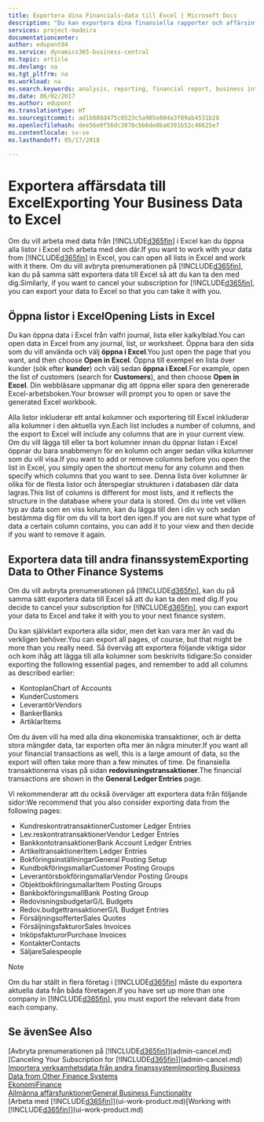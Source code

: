 ```yaml
---
title: Exportera dina Financials-data till Excel | Microsoft Docs
description: "Du kan exportera dina finansiella rapporter och affärsinformationsdata från Business Central till Excel, eller också öppna dina Financials-data i Excel."
services: project-madeira
documentationcenter: 
author: edupont04
ms.service: dynamics365-business-central
ms.topic: article
ms.devlang: na
ms.tgt_pltfrm: na
ms.workload: na
ms.search.keywords: analysis, reporting, financial report, business intelligence, BI, Excel
ms.date: 06/02/2017
ms.author: edupont
ms.translationtype: HT
ms.sourcegitcommit: ad1b888d475c0523c5a905e804a3f89ab4531b28
ms.openlocfilehash: dee56e0f56dc3878cbb6de0ba6391b52c46625e7
ms.contentlocale: sv-se
ms.lasthandoff: 05/17/2018

---
```

# <a name="exporting-your-business-data-to-excel"></a><span data-ttu-id="2a079-103">Exportera affärsdata till Excel</span><span class="sxs-lookup"><span data-stu-id="2a079-103">Exporting Your Business Data to Excel</span></span>
<span data-ttu-id="2a079-104">Om du vill arbeta med data från [!INCLUDE[d365fin](includes/d365fin_md.md)] i Excel kan du öppna alla listor i Excel och arbeta med den där.</span><span class="sxs-lookup"><span data-stu-id="2a079-104">If you want to work with your data from [!INCLUDE[d365fin](includes/d365fin_md.md)] in Excel, you can open all lists in Excel and work with it there.</span></span> <span data-ttu-id="2a079-105">Om du vill avbryta prenumerationen på [!INCLUDE[d365fin](includes/d365fin_md.md)], kan du på samma sätt exportera data till Excel så att du kan ta den med dig.</span><span class="sxs-lookup"><span data-stu-id="2a079-105">Similarly, if you want to cancel your subscription for [!INCLUDE[d365fin](includes/d365fin_md.md)], you can export your data to Excel so that you can take it with you.</span></span>

## <a name="opening-lists-in-excel"></a><span data-ttu-id="2a079-106">Öppna listor i Excel</span><span class="sxs-lookup"><span data-stu-id="2a079-106">Opening Lists in Excel</span></span>
<span data-ttu-id="2a079-107">Du kan öppna data i Excel från valfri journal, lista eller kalkylblad.</span><span class="sxs-lookup"><span data-stu-id="2a079-107">You can open data in Excel from any journal, list, or worksheet.</span></span> <span data-ttu-id="2a079-108">Öppna bara den sida som du vill använda och välj **öppna i Excel**.</span><span class="sxs-lookup"><span data-stu-id="2a079-108">You just open the page that you want, and then choose **Open in Excel**.</span></span> <span data-ttu-id="2a079-109">Öppna till exempel en lista över kunder (sök efter **kunder**) och välj sedan **öppna i Excel**.</span><span class="sxs-lookup"><span data-stu-id="2a079-109">For example, open the list of customers (search for **Customers**), and then choose **Open in Excel**.</span></span> <span data-ttu-id="2a079-110">Din webbläsare uppmanar dig att öppna eller spara den genererade Excel-arbetsboken.</span><span class="sxs-lookup"><span data-stu-id="2a079-110">Your browser will prompt you to open or save the generated Excel workbook.</span></span>  

<span data-ttu-id="2a079-111">Alla listor inkluderar ett antal kolumner och exportering till Excel inkluderar alla kolumner i den aktuella vyn.</span><span class="sxs-lookup"><span data-stu-id="2a079-111">Each list includes a number of columns, and the export to Excel will include any columns that are in your current view.</span></span> <span data-ttu-id="2a079-112">Om du vill lägga till eller ta bort kolumner innan du öppnar listan i Excel öppnar du bara snabbmenyn för en kolumn och anger sedan vilka kolumner som du vill visa.</span><span class="sxs-lookup"><span data-stu-id="2a079-112">If you want to add or remove columns before you open the list in Excel, you simply open the shortcut menu for any column and then specify which columns that you want to see.</span></span> <span data-ttu-id="2a079-113">Denna lista över kolumner är olika för de flesta listor och återspeglar strukturen i databasen där data lagras.</span><span class="sxs-lookup"><span data-stu-id="2a079-113">This list of columns is different for most lists, and it reflects the structure in the database where your data is stored.</span></span> <span data-ttu-id="2a079-114">Om du inte vet vilken typ av data som en viss kolumn, kan du lägga till den i din vy och sedan bestämma dig för om du vill ta bort den igen.</span><span class="sxs-lookup"><span data-stu-id="2a079-114">If you are not sure what type of data a certain column contains, you can add it to your view and then decide if you want to remove it again.</span></span>  

## <a name="exporting-data-to-other-finance-systems"></a><span data-ttu-id="2a079-115">Exportera data till andra finanssystem</span><span class="sxs-lookup"><span data-stu-id="2a079-115">Exporting Data to Other Finance Systems</span></span>
<span data-ttu-id="2a079-116">Om du vill avbryta prenumerationen på [!INCLUDE[d365fin](includes/d365fin_md.md)], kan du på samma sätt exportera data till Excel så att du kan ta den med dig.</span><span class="sxs-lookup"><span data-stu-id="2a079-116">If you decide to cancel your subscription for [!INCLUDE[d365fin](includes/d365fin_md.md)], you can export your data to Excel and take it with you to your next finance system.</span></span>  

<span data-ttu-id="2a079-117">Du kan självklart exportera alla sidor, men det kan vara mer än vad du verkligen behöver.</span><span class="sxs-lookup"><span data-stu-id="2a079-117">You can export all pages, of course, but that might be more than you really need.</span></span> <span data-ttu-id="2a079-118">Så överväg att exportera följande viktiga sidor och kom ihåg att lägga till alla kolumner som beskrivits tidigare:</span><span class="sxs-lookup"><span data-stu-id="2a079-118">So consider exporting the following essential pages, and remember to add all columns as described earlier:</span></span>  

* <span data-ttu-id="2a079-119">Kontoplan</span><span class="sxs-lookup"><span data-stu-id="2a079-119">Chart of Accounts</span></span>  
* <span data-ttu-id="2a079-120">Kunder</span><span class="sxs-lookup"><span data-stu-id="2a079-120">Customers</span></span>  
* <span data-ttu-id="2a079-121">Leverantör</span><span class="sxs-lookup"><span data-stu-id="2a079-121">Vendors</span></span>  
* <span data-ttu-id="2a079-122">Banker</span><span class="sxs-lookup"><span data-stu-id="2a079-122">Banks</span></span>  
* <span data-ttu-id="2a079-123">Artiklar</span><span class="sxs-lookup"><span data-stu-id="2a079-123">Items</span></span>  

<span data-ttu-id="2a079-124">Om du även vill ha med alla dina ekonomiska transaktioner, och är detta stora mängder data, tar exporten ofta mer än några minuter.</span><span class="sxs-lookup"><span data-stu-id="2a079-124">If you want all your financial transactions as well, this is a large amount of data, so the export will often take more than a few minutes of time.</span></span> <span data-ttu-id="2a079-125">De finansiella transaktionerna visas på sidan **redovisningstransaktioner**.</span><span class="sxs-lookup"><span data-stu-id="2a079-125">The financial transactions are shown in the **General Ledger Entries** page.</span></span>  

<span data-ttu-id="2a079-126">Vi rekommenderar att du också överväger att exportera data från följande sidor:</span><span class="sxs-lookup"><span data-stu-id="2a079-126">We recommend that you also consider exporting data from the following pages:</span></span>  

* <span data-ttu-id="2a079-127">Kundreskontratransaktioner</span><span class="sxs-lookup"><span data-stu-id="2a079-127">Customer Ledger Entries</span></span>  
* <span data-ttu-id="2a079-128">Lev.reskontratransaktioner</span><span class="sxs-lookup"><span data-stu-id="2a079-128">Vendor Ledger Entries</span></span>  
* <span data-ttu-id="2a079-129">Bankkontotransaktioner</span><span class="sxs-lookup"><span data-stu-id="2a079-129">Bank Account Ledger Entries</span></span>  
* <span data-ttu-id="2a079-130">Artikeltransaktioner</span><span class="sxs-lookup"><span data-stu-id="2a079-130">Item Ledger Entries</span></span>  
* <span data-ttu-id="2a079-131">Bokföringsinställningar</span><span class="sxs-lookup"><span data-stu-id="2a079-131">General Posting Setup</span></span>  
* <span data-ttu-id="2a079-132">Kundbokföringsmallar</span><span class="sxs-lookup"><span data-stu-id="2a079-132">Customer Posting Groups</span></span>  
* <span data-ttu-id="2a079-133">Leverantörsbokföringsmallar</span><span class="sxs-lookup"><span data-stu-id="2a079-133">Vendor Posting Groups</span></span>  
* <span data-ttu-id="2a079-134">Objektbokföringsmallar</span><span class="sxs-lookup"><span data-stu-id="2a079-134">Item Posting Groups</span></span>  
* <span data-ttu-id="2a079-135">Bankbokföringsmall</span><span class="sxs-lookup"><span data-stu-id="2a079-135">Bank Posting Group</span></span>  
* <span data-ttu-id="2a079-136">Redovisningsbudgetar</span><span class="sxs-lookup"><span data-stu-id="2a079-136">G/L Budgets</span></span>  
* <span data-ttu-id="2a079-137">Redov.budgettransaktioner</span><span class="sxs-lookup"><span data-stu-id="2a079-137">G/L Budget Entries</span></span>  
* <span data-ttu-id="2a079-138">Försäljningsofferter</span><span class="sxs-lookup"><span data-stu-id="2a079-138">Sales Quotes</span></span>  
* <span data-ttu-id="2a079-139">Försäljningsfakturor</span><span class="sxs-lookup"><span data-stu-id="2a079-139">Sales Invoices</span></span>  
* <span data-ttu-id="2a079-140">Inköpsfakturor</span><span class="sxs-lookup"><span data-stu-id="2a079-140">Purchase Invoices</span></span>  
* <span data-ttu-id="2a079-141">Kontakter</span><span class="sxs-lookup"><span data-stu-id="2a079-141">Contacts</span></span>  
* <span data-ttu-id="2a079-142">Säljare</span><span class="sxs-lookup"><span data-stu-id="2a079-142">Salespeople</span></span>  

> [!NOTE]  
>   <span data-ttu-id="2a079-143">Om du har ställt in flera företag i [!INCLUDE[d365fin](includes/d365fin_md.md)] måste du exportera aktuella data från båda företagen.</span><span class="sxs-lookup"><span data-stu-id="2a079-143">If you have set up more than one company in [!INCLUDE[d365fin](includes/d365fin_md.md)], you must export the relevant data from each company.</span></span>

## <a name="see-also"></a><span data-ttu-id="2a079-144">Se även</span><span class="sxs-lookup"><span data-stu-id="2a079-144">See Also</span></span>
<span data-ttu-id="2a079-145">[Avbryta prenumerationen på [!INCLUDE[d365fin](includes/d365fin_md.md)]](admin-cancel.md)</span><span class="sxs-lookup"><span data-stu-id="2a079-145">[Canceling Your Subscription for [!INCLUDE[d365fin](includes/d365fin_md.md)]](admin-cancel.md)</span></span>  
[<span data-ttu-id="2a079-146">Importera verksamhetsdata från andra finanssystem</span><span class="sxs-lookup"><span data-stu-id="2a079-146">Importing Business Data from Other Finance Systems</span></span>](across-import-data-configuration-packages.md)  
[<span data-ttu-id="2a079-147">Ekonomi</span><span class="sxs-lookup"><span data-stu-id="2a079-147">Finance</span></span>](finance.md)  
[<span data-ttu-id="2a079-148">Allmänna affärsfunktioner</span><span class="sxs-lookup"><span data-stu-id="2a079-148">General Business Functionality</span></span>](ui-across-business-areas.md)  
<span data-ttu-id="2a079-149">[Arbeta med [!INCLUDE[d365fin](includes/d365fin_md.md)]](ui-work-product.md)</span><span class="sxs-lookup"><span data-stu-id="2a079-149">[Working with [!INCLUDE[d365fin](includes/d365fin_md.md)]](ui-work-product.md)</span></span>  

